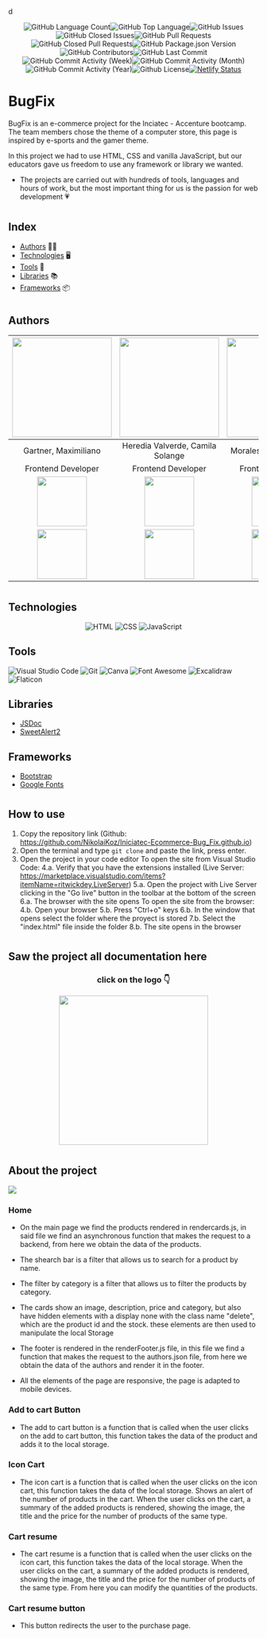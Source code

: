 d
<div align="center">

<img alt="GitHub Language Count" src="https://img.shields.io/github/languages/count/NikolaiKoz/Iniciatec-Ecommerce-Bug_Fix" /><img alt="GitHub Top Language" src="https://img.shields.io/github/languages/top/NikolaiKoz/Iniciatec-Ecommerce-Bug_Fix" /><img alt="" src="https://img.shields.io/github/repo-size/NikolaiKoz/Iniciatec-Ecommerce-Bug_Fix" /><img alt="GitHub Issues" src="https://img.shields.io/github/issues/NikolaiKoz/Iniciatec-Ecommerce-Bug_Fix" /><img alt="GitHub Closed Issues" src="https://img.shields.io/github/issues-closed/NikolaiKoz/Iniciatec-Ecommerce-Bug_Fix" /><img alt="GitHub Pull Requests" src="https://img.shields.io/github/issues-pr/NikolaiKoz/Iniciatec-Ecommerce-Bug_Fix" /><img alt="GitHub Closed Pull Requests" src="https://img.shields.io/github/issues-pr-closed/NikolaiKoz/Iniciatec-Ecommerce-Bug_Fix" /><img alt="GitHub Package.json Version" src="https://img.shields.io/github/package-json/v/NikolaiKoz/Iniciatec-Ecommerce-Bug_Fix" /><img alt="GitHub Contributors" src="https://img.shields.io/github/contributors/NikolaiKoz/Iniciatec-Ecommerce-Bug_Fix" /><img alt="GitHub Last Commit" src="https://img.shields.io/github/last-commit/NikolaiKoz/Iniciatec-Ecommerce-Bug_Fix" /><img alt="GitHub Commit Activity (Week)" src="https://img.shields.io/github/commit-activity/w/NikolaiKoz/Iniciatec-Ecommerce-Bug_Fix" /><img alt="GitHub Commit Activity (Month)" src="https://img.shields.io/github/commit-activity/m/NikolaiKoz/Iniciatec-Ecommerce-Bug_Fix" /><img alt="GitHub Commit Activity (Year)" src="https://img.shields.io/github/commit-activity/y/NikolaiKoz/Iniciatec-Ecommerce-Bug_Fix" /><img alt="Github License" src="https://img.shields.io/github/license/NikolaiKoz/Iniciatec-Ecommerce-Bug_Fix" />[![Netlify Status](https://api.netlify.com/api/v1/badges/9397939f-fff9-4fa7-a7b1-866f8a626a72/deploy-status)](https://app.netlify.com/sites/dashing-selkie-2210b8/deploys)

</div>

# BugFix

BugFix is an e-commerce project for the Inciatec - Accenture bootcamp. The team members chose the theme of a computer store, this page is inspired by e-sports and the gamer theme.

In this project we had to use HTML, CSS and vanilla JavaScript, but our educators gave us freedom to use any framework or library we wanted.

- The projects are carried out with hundreds of tools, languages and hours of work, but the most important thing for us is the passion for web development 💗

#

## Index

- [Authors](#authors) 🧑‍💼
- [Technologies](#technologies) 🖥️
- [Tools](#tools) 🔨
- [Libraries](#libraries) 📚
- [Frameworks](#frameworks) 📦


#

## Authors

|<img src="https://avatars.githubusercontent.com/u/113448691?v=4" width=200>|<img src="https://avatars.githubusercontent.com/u/107807752?v=4" width=200>|<img src="https://avatars.githubusercontent.com/u/99517293?v=4" width=200>|<img src="https://avatars.githubusercontent.com/u/98178495?v=4" width=200>|
|:-:|:-:|:-:|:-:|
|Gartner, Maximiliano|Heredia Valverde, Camila Solange|Morales, Maria del Rocío|Vallejos, Jose Luis|
|Frontend Developer|Frontend Developer|Frontend Developer|Scrum Master|
|[<img src="./assets/img/logo/Logo-Linkedin.png" width=100>](https://www.linkedin.com/in/maxi-gartner/)|[<img src="./assets/img/logo/Logo-Linkedin.png" width=100>](https://www.linkedin.com/in/camila-herediav/)|[<img src="./assets/img/logo/Logo-Linkedin.png" width=100>](https://www.linkedin.com/in/mar%C3%ADa-del-roc%C3%ADo-morales-72389011b/)|[<img src="./assets/img/logo/Logo-Linkedin.png" width=100>](https://www.linkedin.com/in/vallejosjoseluis/)|
|[<img src="./assets/img/logo/GitHub-Emblem.png" width=100>](https://github.com/maxi-gartner)|[<img src="./assets/img/logo/GitHub-Emblem.png" width=100>](https://github.com/camilaheredia9)|[<img src="./assets/img/logo/GitHub-Emblem.png" width=100>](https://github.com/Rochius)|[<img src="./assets/img/logo/GitHub-Emblem.png" width=100>](https://github.com/NikolaiKoz)|


#

## Technologies

<div align="center">

![HTML](https://img.shields.io/badge/HTML5-E34F26?style=for-the-badge&logo=html5&logoColor=white)
![CSS](https://img.shields.io/badge/CSS3-1572B6?style=for-the-badge&logo=css3&logoColor=white)
![JavaScript](https://img.shields.io/badge/JavaScript-F7DF1E?style=for-the-badge&logo=javascript&logoColor=black)
</div>


## Tools

<div aling="center">

![Visual Studio Code](https://img.shields.io/badge/Visual%20Studio%20Code-007ACC?style=for-the-badge&logo=visual-studio-code&logoColor=white)
![Git](https://img.shields.io/badge/Git-F05032?style=for-the-badge&logo=git&logoColor=white)
![Canva](https://img.shields.io/badge/Canva-00C4CC?style=for-the-badge&logo=canva&logoColor=white)
![Font Awesome](https://img.shields.io/badge/Font%20Awesome-339AF0?style=for-the-badge&logo=font-awesome&logoColor=white)
![Excalidraw](https://img.shields.io/badge/Excalidraw-0052CC?style=for-the-badge&logo=excalidraw&logoColor=white)
![Flaticon](https://img.shields.io/badge/Flaticon-FFC107?style=for-the-badge&logo=flaticon&logoColor=white)

</div>

## Libraries

- [JSDoc](https://jsdoc.app/)
- [SweetAlert2](https://sweetalert2.github.io/)

## Frameworks

<div align="center"></div>

- [Bootstrap](https://getbootstrap.com/)
- [Google Fonts](https://fonts.google.com/)
#
## How to use


1. Copy the repository link (Github: https://github.com/NikolaiKoz/Iniciatec-Ecommerce-Bug_Fix.github.io)
2. Open the terminal and type `git clone` and paste the link, press enter.
3. Open the project in your code editor
To open the site from Visual Studio Code:
    4.a. Verify that you have the extensions installed (Live Server: https://marketplace.visualstudio.com/items?itemName=ritwickdey.LiveServer)
    5.a. Open the project with Live Server clicking in the "Go live" button in the toolbar at the bottom of the screen
    6.a. The browser with the site opens
To open the site from the browser:
    4.b. Open your browser
    5.b. Press "Ctrl+o" keys
    6.b. In the window that opens select the folder where the proyect is stored
    7.b. Select the "index.html" file inside the folder
    8.b. The site opens in the browser

#
## Saw the project all documentation here

<div align="center">

### click on the logo 👇

[<img src="./assets/img/logo/bug_fix_logo.png" width=300>](https://63acae8f00db1c040114b086--dashing-selkie-2210b8.netlify.app/docs/index.html)

</div>


#

## About the project

<div>
    <img src="./assets/img/docs/imgDEsktop1.png">
</div>

### Home

* On the main page we find the products rendered in rendercards.js, in said file we find an asynchronous function that makes the request to a backend, from here we obtain the data of the products.

* The shearch bar is a filter that allows us to search for a product by name.

* The filter by category is a filter that allows us to filter the products by category.

 * The cards show an image, description, price and category, but also have hidden elements with a display none with the class name "delete", which are the product id and the stock. these elements are then used to manipulate the local Storage

 * The footer is rendered in the renderFooter.js file, in this file we find a function that makes the request to the authors.json file, from here we obtain the data of the authors and render it in the footer.

 * All the elements of the page are responsive, the page is adapted to mobile devices.

 ### Add to cart Button

- The add to cart button is a function that is called when the user clicks on the add to cart button, this function takes the data of the product and adds it to the local storage.

### Icon Cart

 - The icon cart is a function that is called when the user clicks on the icon cart, this function takes the data of the local storage.
    Shows an alert of the number of products in the cart.
    When the user clicks on the cart, a summary of the added products is rendered, showing the image, the title and the price for the number of products of the same type.

### Cart resume

- The cart resume is a function that is called when the user clicks on the icon cart, this function takes the data of the local storage.
    When the user clicks on the cart, a summary of the added products is rendered, showing the image, the title and the price for the number of products of the same type.
    From here you can modify the quantities of the products.

### Cart resume button

 - This button redirects the user to the purchase page.
